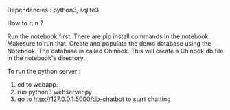 Dependencies : python3, sqlite3

How to run ? 

Run the notebook first. 
There are pip install commands in the notebook. Makesure to run that.
Create and populate the demo database using the Notebook. The database in called Chinook. 
This will create a Chinook.db file in the notebook's directory.

To run the python server : 
1. cd to webapp.
2. run python3 webserver.py
3. go to http://127.0.0.1:5000/db-chatbot to start chatting
